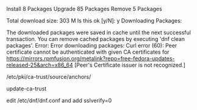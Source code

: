 Install   8 Packages
Upgrade  85 Packages
Remove    5 Packages

Total download size: 303 M
Is this ok [y/N]: y
Downloading Packages:

The downloaded packages were saved in cache until the next successful transaction.
You can remove cached packages by executing 'dnf clean packages'.
Error: Error downloading packages:
  Curl error (60): Peer certificate cannot be authenticated with given CA certificates for https://mirrors.rpmfusion.org/metalink?repo=free-fedora-updates-released-25&arch=x86_64 [Peer's Certificate issuer is not recognized.]


/etc/pki/ca-trust/source/anchors/

update-ca-trust 

edit /etc/dnf/dnf.conf and add sslverify=0

